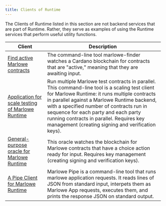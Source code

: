 ```yaml
---
title: Clients of Runtime
---
```


The Clients of Runtime listed in this section are not backend services that are part of Runtime. 
Rather, they serve as examples of using the Runtime services that perform useful utility functions. 

| Client | Description | 
| --- | --- | 
| [Find active Marlowe contracts](finder.md) | The command-line tool marlowe-finder watches a Cardano blockchain for contracts that are "active," meaning that they are awaiting input. | 
| [Application for scale testing of Marlowe Runtime](scaling.md) | Run multiple Marlowe test contracts in parallel. This command-line tool is a scaling test client for Marlowe Runtime: it runs multiple contracts in parallel against a Marlowe Runtime backend, with a specified number of contracts run in sequence for each party and each party running contracts in parallel. Requires key management (creating signing and verification keys). | 
| [General-purpose oracle for Marlowe Runtime](oracle.md) | This oracle watches the blockchain for Marlowe contracts that have a choice action ready for input. Requires key management (creating signing and verification keys). | 
| [A Pipe Client for Marlowe Runtime](pipe.md) | Marlowe Pipe is a command-line tool that runs marlowe application requests. It reads lines of JSON from standard input, interpets them as Marlowe App requests, executes them, and prints the response JSON on standard output. | 

